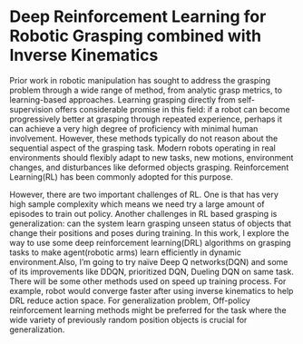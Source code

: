 # Deep Reinforcement Learning for Robotic Grasping combined with Inverse Kinematics
Prior work in robotic manipulation has sought to address the grasping problem through a wide range of method, from analytic grasp metrics, to learning-based approaches. Learning grasping directly from self-supervision offers considerable promise in this field: if a robot can become progressively better at grasping through repeated experience, perhaps it can achieve a very high degree of proficiency with minimal human involvement. However, these methods typically do not reason about the sequential aspect of the grasping task. Modern robots operating in real environments should flexibly adapt to new tasks, new motions, environment changes, and disturbances like deformed objects grasping. Reinforcement Learning(RL) has been commonly adopted for this purpose.

However, there are two important challenges of RL. One is that has very high sample complexity which means we need try a large amount of episodes to train out policy. Another challenges in RL based grasping is generalization: can the system learn grasping unseen status of objects that change their positions and poses during training. In this work, I explore the way to use some deep reinforcement learning(DRL) algorithms on grasping tasks to make agent(robotic arms) learn efficiently in dynamic environment.Also, I’m going to try naïve Deep Q networks(DQN) and some of its improvements like DDQN, prioritized DQN, Dueling DQN on same task. There will be some other methods used on speed up training process. For example, robot would converge faster after using inverse kinematics to help DRL reduce action space. For generalization problem, Off-policy reinforcement learning methods might be preferred for the task where the wide variety of previously random position objects is crucial for generalization.
